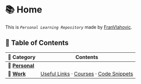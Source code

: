 # 📚 Home

This is _`Personal Learning Repository`_ made by [FranVlahovic](https://github.com/FranVlahovic).

## 📂 Table of Contents

| 📁 Category           | Contents                                                                                                   |
| --------------------- | ---------------------------------------------------------------------------------------------------------- |
| 👤 [**Personal**]()   |                                                                                                            |
| 💼 [**Work**](/work/) | [Useful Links](work/useful-links.md) · [Courses](work/courses.md) · [Code Snippets](work/code-snippets.md) |
